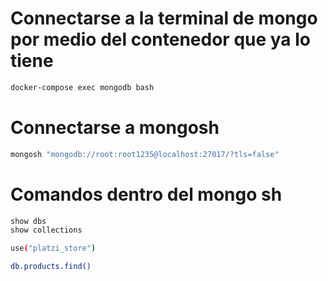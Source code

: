# Connectarse a la terminal de mongo por medio del contenedor que ya lo tiene

``` sh
docker-compose exec mongodb bash
```

# Connectarse a mongosh

``` sh
mongosh "mongodb://root:root1235@localhost:27017/?tls=false"
```

# Comandos dentro del mongo sh

``` sh
show dbs
show collections
```

``` sh
use("platzi_store")

db.products.find()
```